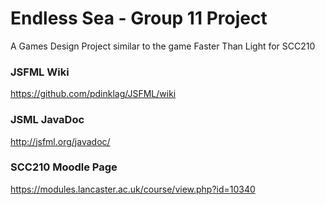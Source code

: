 # Endless Sea - Group 11 Project
A Games Design Project similar to the game Faster Than Light for SCC210
### JSFML Wiki
https://github.com/pdinklag/JSFML/wiki
### JSML JavaDoc
http://jsfml.org/javadoc/
### SCC210 Moodle Page
https://modules.lancaster.ac.uk/course/view.php?id=10340
